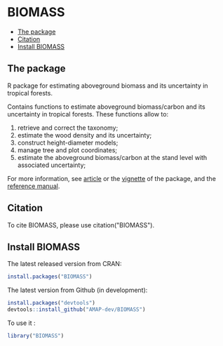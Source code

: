 BIOMASS
================

-   [The package](#the-package)
-   [Citation](#citation)
-   [Install BIOMASS](#install-biomass)

The package
-----------

R package for estimating aboveground biomass and its uncertainty in tropical forests.

Contains functions to estimate aboveground biomass/carbon and its uncertainty in tropical forests. These functions allow to:

1.  retrieve and correct the taxonomy;
2.  estimate the wood density and its uncertainty;
3.  construct height-diameter models;
4.  manage tree and plot coordinates;
5.  estimate the aboveground biomass/carbon at the stand level with associated uncertainty;

For more information, see [article](https://besjournals.onlinelibrary.wiley.com/doi/pdf/10.1111/2041-210X.12753) or the [vignette](https://CRAN.R-project.org/package=BIOMASS/vignettes/VignetteBiomass.html) of the package, and the [reference manual](https://CRAN.R-project.org/package=BIOMASS/BIOMASS.pdf).

Citation
--------

To cite BIOMASS, please use citation("BIOMASS").

Install BIOMASS
---------------

The latest released version from CRAN:

``` r
install.packages("BIOMASS")
```

The latest version from Github (in development):

``` r
install.packages("devtools")
devtools::install_github("AMAP-dev/BIOMASS")
```

To use it :

``` r
library("BIOMASS")
```
